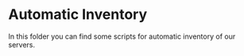 # Automatic Inventory

In this folder you can find some scripts for automatic inventory of our
servers.
